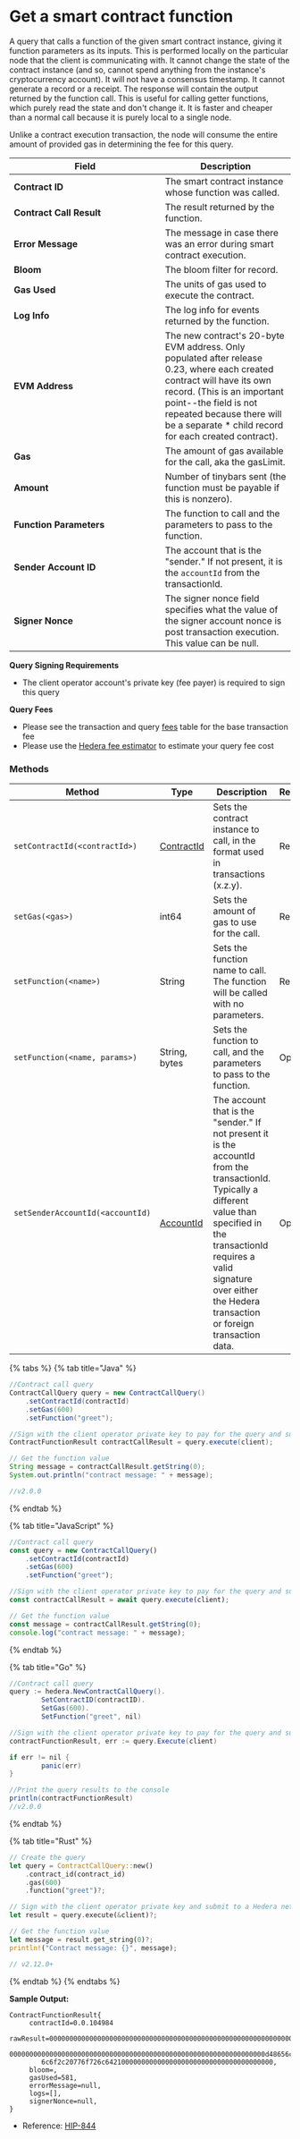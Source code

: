 # Get a smart contract function

A query that calls a function of the given smart contract instance, giving it function parameters as its inputs. This is performed locally on the particular node that the client is communicating with. It cannot change the state of the contract instance (and so, cannot spend anything from the instance's cryptocurrency account). It will not have a consensus timestamp. It cannot generate a record or a receipt. The response will contain the output returned by the function call. This is useful for calling getter functions, which purely read the state and don't change it. It is faster and cheaper than a normal call because it is purely local to a single node.

Unlike a contract execution transaction, the node will consume the entire amount of provided gas in determining the fee for this query.

<table><thead><tr><th width="255">Field</th><th>Description</th></tr></thead><tbody><tr><td><strong>Contract ID</strong></td><td>The smart contract instance whose function was called.</td></tr><tr><td><strong>Contract Call Result</strong></td><td>The result returned by the function.</td></tr><tr><td><strong>Error Message</strong></td><td>The message in case there was an error during smart contract execution.</td></tr><tr><td><strong>Bloom</strong></td><td>The bloom filter for record.</td></tr><tr><td><strong>Gas Used</strong></td><td>The units of gas used to execute the contract.</td></tr><tr><td><strong>Log Info</strong></td><td>The log info for events returned by the function.</td></tr><tr><td><strong>EVM Address</strong></td><td>The new contract's 20-byte EVM address. Only populated after release 0.23,  where each created contract will have its own record. (This is an important point--the field is not repeated because there will be a separate * child record for each created contract).</td></tr><tr><td><strong>Gas</strong></td><td>The amount of gas available for the call, aka the gasLimit.</td></tr><tr><td><strong>Amount</strong></td><td>Number of tinybars sent (the function must be payable if this is nonzero).</td></tr><tr><td><strong>Function Parameters</strong></td><td>The function to call and the parameters to pass to the function.</td></tr><tr><td><strong>Sender Account ID</strong></td><td>The account that is the "sender." If not present, it is the <code>accountId</code> from the transactionId. </td></tr><tr><td><strong>Signer Nonce</strong></td><td>The signer nonce field specifies what the value of the signer account nonce is post transaction execution. This value can be null.</td></tr></tbody></table>

**Query Signing Requirements**

* The client operator account's private key (fee payer) is required to sign this query

**Query Fees**

* Please see the transaction and query [fees](../../../networks/mainnet/fees/#transaction-and-query-fees) table for the base transaction fee
* Please use the [Hedera fee estimator](https://hedera.com/fees) to estimate your query fee cost

### Methods

<table><thead><tr><th width="270">Method</th><th width="138">Type</th><th width="212">Description</th><th>Requirement</th></tr></thead><tbody><tr><td><code>setContractId(&#x3C;contractId>)</code></td><td><a href="../specialized-types.md#contractid">ContractId</a></td><td>Sets the contract instance to call, in the format used in transactions (x.z.y).</td><td>Required</td></tr><tr><td><code>setGas(&#x3C;gas>)</code></td><td>int64</td><td>Sets the amount of gas to use for the call.</td><td>Required</td></tr><tr><td><code>setFunction(&#x3C;name>)</code></td><td>String</td><td>Sets the function name to call. The function will be called with no parameters.</td><td>Required</td></tr><tr><td><code>setFunction(&#x3C;name, params>)</code></td><td>String,<br>bytes</td><td>Sets the function to call, and the parameters to pass to the function.</td><td>Optional</td></tr><tr><td><p><code>setSenderAccountId(&#x3C;accountId)</code></p><p><br></p></td><td><a href="../specialized-types.md#accountid">AccountId</a></td><td>The account that is the "sender." If not present it is the accountId from the transactionId. Typically a different value than specified in the transactionId requires a valid signature over either the Hedera transaction or foreign transaction data.</td><td>Optional</td></tr></tbody></table>

{% tabs %}
{% tab title="Java" %}
```java
//Contract call query
ContractCallQuery query = new ContractCallQuery()
    .setContractId(contractId)
    .setGas(600)
    .setFunction("greet"); 

//Sign with the client operator private key to pay for the query and submit the query to a Hedera network
ContractFunctionResult contractCallResult = query.execute(client);

// Get the function value
String message = contractCallResult.getString(0);
System.out.println("contract message: " + message);

//v2.0.0
```
{% endtab %}

{% tab title="JavaScript" %}
```javascript
//Contract call query
const query = new ContractCallQuery()
    .setContractId(contractId)
    .setGas(600)
    .setFunction("greet");

//Sign with the client operator private key to pay for the query and submit the query to a Hedera network
const contractCallResult = await query.execute(client);

// Get the function value
const message = contractCallResult.getString(0);
console.log("contract message: " + message);
```
{% endtab %}

{% tab title="Go" %}
```java
//Contract call query
query := hedera.NewContractCallQuery().
		SetContractID(contractID).
		SetGas(600).
		SetFunction("greet", nil)

//Sign with the client operator private key to pay for the query and submit the query to a Hedera network
contractFunctionResult, err := query.Execute(client)

if err != nil {
		panic(err)
}

//Print the query results to the console
println(contractFunctionResult)
//v2.0.0
```
{% endtab %}

{% tab title="Rust" %}
```rust
// Create the query
let query = ContractCallQuery::new()
    .contract_id(contract_id)
    .gas(600)
    .function("greet")?;

// Sign with the client operator private key and submit to a Hedera network
let result = query.execute(&client)?;

// Get the function value
let message = result.get_string(0)?;
println!("Contract message: {}", message);

// v2.12.0+
```
{% endtab %}
{% endtabs %}

**Sample Output:**

```
ContractFunctionResult{
     contractId=0.0.104984
     rawResult=000000000000000000000000000000000000000000000000000000000000002
        0000000000000000000000000000000000000000000000000000000000000000d48656c
        6c6f2c20776f726c642100000000000000000000000000000000000000, 
     bloom=, 
     gasUsed=581, 
     errorMessage=null, 
     logs=[],
     signerNonce=null,
}
```

* Reference: [HIP-844](https://hips.hedera.com/hip/hip-844)
